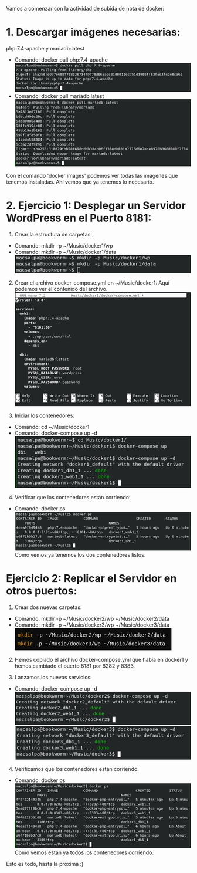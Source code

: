 Vamos a comenzar con la actividad de subida de nota de docker:

# 1. Descargar imágenes necesarias:
php:7.4-apache y mariadb:latest
- Comando: docker pull php:7.4-apache
  ![](images/apache.png)
- Comando: docker pull mariadb:latest
  ![](images/mariadb.png)

Con el comando 'docker images' podemos ver todas las imagenes que tenemos 
instaladas.
Ahí vemos que ya tenemos lo necesario.

# 2. Ejercicio 1: Desplegar un Servidor WordPress en el Puerto 8181:
1. Crear la estructura de carpetas:
- Comando: mkdir -p ~/Music/docker1/wp
- Comando: mkdir -p ~/Music/docker1/data
  ![](images/Screenshot_20250312_132351.png)

2. Crear el archivo docker-compose.yml en ~/Music/docker1:
Aquí podemos ver el contenido del archivo.
![](images/Screenshot_20250312_140439.png)

4. Iniciar los contenedores:
- Comando: cd ~/Music/docker1
- Comando: docker-compose up -d
  ![](images/Screenshot_20250312_140639.png)

4. Verificar que los contenedores están corriendo:
- Comando: docker ps
  ![](images/Screenshot_20250312_184418.png)
Como vemos ya tenemos los dos contenedores listos.

# Ejercicio 2: Replicar el Servidor en otros puertos:
1. Crear dos nuevas carpetas:
- Comando: mkdir -p ~/Music/docker2/wp ~/Music/docker2/data
- Comando: mkdir -p ~/Music/docker3/wp ~/Music/docker3/data
  ![](images/Screenshot_20250312_184444.png)

2. Hemos copiado el archivo docker-compose.yml que había en docker1 y 
hemos cambiado el puerto 8181 por 8282 y 8383.

3. Lanzamos los nuevos servicios:
- Comando: docker-compose up -d
  ![](images/Screenshot_20250312_194146.png)
  ![](images/Screenshot_20250312_194109.png)

4. Verificamos que los contenedores están corriendo:
- Comando: docker ps
  ![](images/Screenshot_20250312_194701.png)
Como vemos están ya todos los contenedores corriendo.

Esto es todo, hasta la próxima :)
